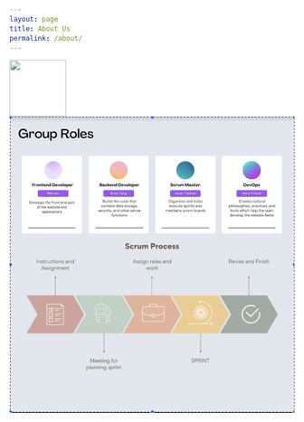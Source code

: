 ```yaml
---
layout: page
title: About Us
permalink: /about/
---
```

<img align = "left" width="100" height="100" src="">

!["Scrumboard"](../images/scrumboard.png)

